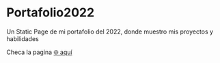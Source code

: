 # Portafolio2022

Un Static Page de mi portafolio del 2022, donde muestro mis proyectos y habilidades

Checa la pagina [🌐 aquí](https://huchindamian.github.io/Portafolio2022/)
